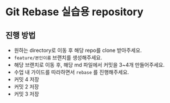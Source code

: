 # Git Rebase 실습용 repository

## 진행 방법

- 원하는 directory로 이동 후 해당 repo를 clone 받아주세요.
- `feature/본인이름` 브랜치를 생성해주세요.
- 해당 브랜치로 이동 후, 해당 md 파일에서 커밋을 3~4개 만들어주세요.
- 수업 내 가이드를 따라하면서 `rebase` 를 진행해주세요.
- 커밋 4 저장
- 커밋 2 저장
- 커밋 3 저장
